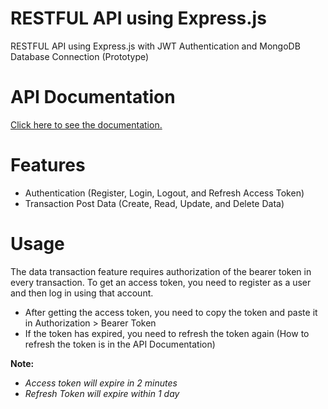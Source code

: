 # RESTFUL API using Express.js
RESTFUL API using Express.js with JWT Authentication and MongoDB Database Connection (Prototype)

# API Documentation
[Click here to see the documentation.](https://app.getpostman.com/join-team?invite_code=af8b5e5b093ae13f9e1fcf4e7fec25c1&target_code=5fef36d5f97bf4363253bdca28690cf7)

# Features
- Authentication (Register, Login, Logout, and Refresh Access Token)
- Transaction Post Data (Create, Read, Update, and Delete Data)

# Usage
The data transaction feature requires authorization of the bearer token in every transaction. To get an access token, you need to register as a user and then log in using that account.
- After getting the access token, you need to copy the token and paste it in Authorization > Bearer Token
- If the token has expired, you need to refresh the token again (How to refresh the token is in the API Documentation)

**Note:**
- _Access token will expire in 2 minutes_
- _Refresh Token will expire within 1 day_
